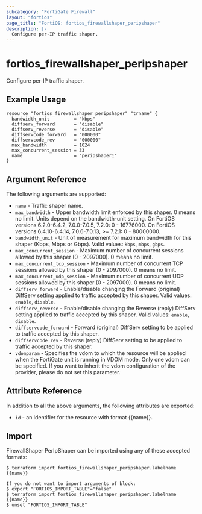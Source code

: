 ```yaml
---
subcategory: "FortiGate Firewall"
layout: "fortios"
page_title: "FortiOS: fortios_firewallshaper_peripshaper"
description: |-
  Configure per-IP traffic shaper.
---
```


# fortios_firewallshaper_peripshaper
Configure per-IP traffic shaper.

## Example Usage

```hcl
resource "fortios_firewallshaper_peripshaper" "trname" {
  bandwidth_unit         = "kbps"
  diffserv_forward       = "disable"
  diffserv_reverse       = "disable"
  diffservcode_forward   = "000000"
  diffservcode_rev       = "000000"
  max_bandwidth          = 1024
  max_concurrent_session = 33
  name                   = "peripshaper1"
}
```

## Argument Reference

The following arguments are supported:

* `name` - Traffic shaper name.
* `max_bandwidth` - Upper bandwidth limit enforced by this shaper. 0 means no limit. Units depend on the bandwidth-unit setting. On FortiOS versions 6.2.0-6.4.2, 7.0.0-7.0.5, 7.2.0: 0 - 16776000. On FortiOS versions 6.4.10-6.4.14, 7.0.6-7.0.13, >= 7.2.1: 0 - 80000000.
* `bandwidth_unit` - Unit of measurement for maximum bandwidth for this shaper (Kbps, Mbps or Gbps). Valid values: `kbps`, `mbps`, `gbps`.
* `max_concurrent_session` - Maximum number of concurrent sessions allowed by this shaper (0 - 2097000). 0 means no limit.
* `max_concurrent_tcp_session` - Maximum number of concurrent TCP sessions allowed by this shaper (0 - 2097000). 0 means no limit.
* `max_concurrent_udp_session` - Maximum number of concurrent UDP sessions allowed by this shaper (0 - 2097000). 0 means no limit.
* `diffserv_forward` - Enable/disable changing the Forward (original) DiffServ setting applied to traffic accepted by this shaper. Valid values: `enable`, `disable`.
* `diffserv_reverse` - Enable/disable changing the Reverse (reply) DiffServ setting applied to traffic accepted by this shaper. Valid values: `enable`, `disable`.
* `diffservcode_forward` - Forward (original) DiffServ setting to be applied to traffic accepted by this shaper.
* `diffservcode_rev` - Reverse (reply) DiffServ setting to be applied to traffic accepted by this shaper.
* `vdomparam` - Specifies the vdom to which the resource will be applied when the FortiGate unit is running in VDOM mode. Only one vdom can be specified. If you want to inherit the vdom configuration of the provider, please do not set this parameter.


## Attribute Reference

In addition to all the above arguments, the following attributes are exported:
* `id` - an identifier for the resource with format {{name}}.

## Import

FirewallShaper PerIpShaper can be imported using any of these accepted formats:
```
$ terraform import fortios_firewallshaper_peripshaper.labelname {{name}}

If you do not want to import arguments of block:
$ export "FORTIOS_IMPORT_TABLE"="false"
$ terraform import fortios_firewallshaper_peripshaper.labelname {{name}}
$ unset "FORTIOS_IMPORT_TABLE"
```
